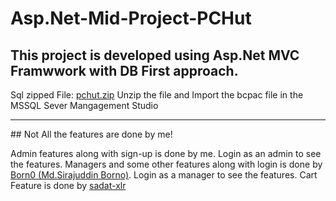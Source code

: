 # Asp.Net-Mid-Project-PCHut

## This project is developed using Asp.Net MVC Framwwork with DB First approach.

Sql zipped File: [pchut.zip](https://github.com/TajbiurShahriorRimon/Asp.Net-Mid-Project-PCHut/files/7145781/pchut.zip)
Unzip the file and Import the bcpac file in the MSSQL Sever Mangagement Studio

<hr />
## Not All the features are done by me!

Admin features along with sign-up is done by me. Login as an admin to see the features.
Managers and some other features along with login is done by [Born0 (Md.Sirajuddin Borno)](https://github.com/Born0). Login as a manager to see the features.
Cart Feature is done by [sadat-xlr](https://github.com/sadat-xlr)

